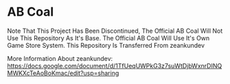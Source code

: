 # AB Coal
Note That This Project Has Been Discontinued, The Official AB Coal Will Not Use This Repository As It's Base. The Official AB Coal Will Use It's Own Game Store System.
This Repository Is Transferred From zeankundev

More Information About zeankundev:
https://docs.google.com/document/d/1TfUeqUWPkG3z7suWtDjbWxnrDINQMWKXcTeAoBoKmac/edit?usp=sharing
